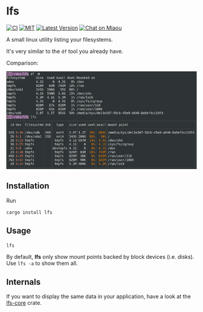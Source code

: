 # lfs

[![CI][s3]][l3] [![MIT][s2]][l2] [![Latest Version][s1]][l1] [![Chat on Miaou][s4]][l4]

[s1]: https://img.shields.io/crates/v/lfs.svg
[l1]: https://crates.io/crates/lfs

[s2]: https://img.shields.io/badge/license-MIT-blue.svg
[l2]: LICENSE

[s3]: https://travis-ci.org/Canop/lfs.svg?branch=master
[l3]: https://travis-ci.org/Canop/lfs

[s4]: https://miaou.dystroy.org/static/shields/room.svg
[l4]: https://miaou.dystroy.org/3768?Rust


A small linux utility listing your filesystems.

It's very similar to the `df` tool you already have.

Comparison:

![comparison](doc/screenshot.png)

## Installation

Run

```
cargo install lfs
```

## Usage

```
lfs
```
By default, **lfs** only show mount points backed by block devices (i.e. disks). Use `lfs -a` to show them all.

## Internals

If you want to display the same data in your application, have a look at the [lfs-core](https://docs.rs/lfs-core/) crate.
